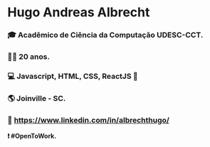 # Hugo Andreas Albrecht 

### 🎓 Acadêmico de Ciência da Computação UDESC-CCT.
### 👦🏻 20 anos.
### 💻 Javascript, HTML, CSS, ReactJS 💚 
### 🌎 Joinville - SC.
### 📑 https://www.linkedin.com/in/albrechthugo/


**❗️ #OpenToWork.**
